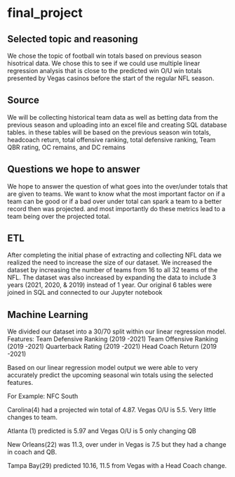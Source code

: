 # final_project
## Selected topic and reasoning
We chose the topic of football win totals based on previous season hisotrical data. We chose this to see if we could use multiple linear regression analysis that is close to the predicted win O/U win totals presented by Vegas casinos before the start of the regular NFL season.
## Source
We will be collecting historical team data as well as betting data from the previous season and uploading into an excel file and creating SQL database tables. in these tables will be based on the previous season win totals, headcoach return, total offensive ranking, total defensive ranking, Team QBR rating, OC remains, and DC remains
## Questions we hope to answer
We hope to answer the question of what goes into the over/under totals that are given to teams. We want to know what the most important factor on if a team can be good or if a bad over under total can spark a team to a better record then was projected. and most importantly do these metrics lead to a team being over the projected total.
## ETL
After completing the initial phase of extracting and collecting NFL data we realized the need to increase the size of our dataset. 
We increased the dataset by increasing the number of teams from 16 to all 32 teams of the NFL. 
The dataset was also increased by expanding the data to include 3 years (2021, 2020, & 2019) instead of 1 year.
Our original 6 tables were joined in SQL and connected to our Jupyter notebook
## Machine Learning
We divided our dataset into a 30/70 split within our linear regression model. 
Features:
Team Defensive Ranking (2019 -2021)
Team Offensive Ranking (2019 -2021)
Quarterback Rating (2019 -2021)
Head Coach Return (2019 -2021)

Based on our linear regression model output we were able to very accurately predict the upcoming seasonal win totals using the selected features. 

For Example: NFC South

Carolina(4) had a projected win total of 4.87. Vegas O/U is 5.5. Very little changes to team.

Atlanta (1) predicted is 5.97 and Vegas O/U is 5 only changing QB

New Orleans(22) was 11.3, over under in Vegas is 7.5 but they had a change in coach and QB. 

Tampa Bay(29) predicted 10.16, 11.5 from Vegas with a Head Coach change.
